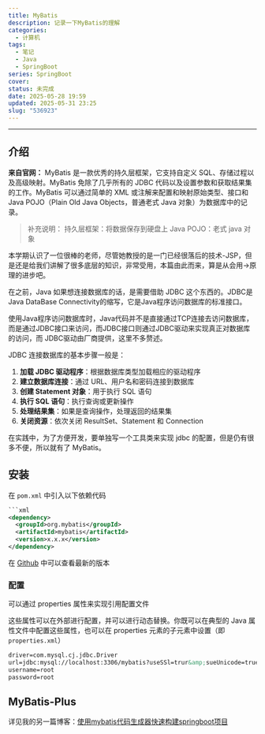```yaml
---
title: MyBatis
description: 记录一下MyBatis的理解
categories:
  - 计算机
tags:
  - 笔记
  - Java
  - SpringBoot
series: SpringBoot
cover: 
status: 未完成
date: 2025-05-28 19:59
updated: 2025-05-31 23:25
slug: "536923"
---
```


---

## 介绍
**来自官网：**
MyBatis 是一款优秀的持久层框架，它支持自定义 SQL、存储过程以及高级映射。MyBatis 免除了几乎所有的 JDBC 代码以及设置参数和获取结果集的工作。MyBatis 可以通过简单的 XML 或注解来配置和映射原始类型、接口和 Java POJO（Plain Old Java Objects，普通老式 Java 对象）为数据库中的记录。

> 补充说明：
> 持久层框架：将数据保存到硬盘上
> Java POJO：老式 java 对象

本学期认识了一位很棒的老师，尽管她教授的是一门已经很落后的技术-JSP，但是还是给我们讲解了很多底层的知识，非常受用，本篇由此而来，算是从会用->原理的进步吧。

在之前，Java 如果想连接数据库的话，是需要借助 JDBC 这个东西的。JDBC是Java DataBase Connectivity的缩写，它是Java程序访问数据库的标准接口。

使用Java程序访问数据库时，Java代码并不是直接通过TCP连接去访问数据库，而是通过JDBC接口来访问，而JDBC接口则通过JDBC驱动来实现真正对数据库的访问，而 JDBC驱动由厂商提供，这里不多赘述。

JDBC 连接数据库的基本步骤一般是：

1. **加载 JDBC 驱动程序**：根据数据库类型加载相应的驱动程序
2. **建立数据库连接**：通过 URL、用户名和密码连接到数据库
3. **创建 Statement 对象**：用于执行 SQL 语句
4. **执行 SQL 语句**：执行查询或更新操作
5. **处理结果集**：如果是查询操作，处理返回的结果集
6. **关闭资源**：依次关闭 ResultSet、Statement 和 Connection

在实践中，为了方便开发，要单独写一个工具类来实现 jdbc 的配置，但是仍有很多不便，所以就有了 MyBatis。

## 安装

在 `pom.xml` 中引入以下依赖代码

```xml
```xml
<dependency>
  <groupId>org.mybatis</groupId>
  <artifactId>mybatis</artifactId>
  <version>x.x.x</version>
</dependency>
```

在 [Github](https://github.com/mybatis/mybatis-3) 中可以查看最新的版本

### 配置

可以通过 properties 属性来实现引用配置文件

这些属性可以在外部进行配置，并可以进行动态替换。你既可以在典型的 Java 属性文件中配置这些属性，也可以在 properties 元素的子元素中设置（即 `properties.xml`）

```xml title="properties.xml"
driver=com.mysql.cj.jdbc.Driver
url=jdbc:mysql://localhost:3306/mybatis?useSSl=trur&amp;sueUnicode=true&amp;characterEncoding=UTF-8&amp; serverTimezone=Asia/Shanghai
username=root
password=root
```

## MyBatis-Plus

详见我的另一篇博客：[使用mybatis代码生成器快速构建springboot项目](https://www.blueke.top/posts/%E4%BD%BF%E7%94%A8mybatis-plus%E4%BB%A3%E7%A0%81%E7%94%9F%E6%88%90%E5%99%A8%E5%BF%AB%E9%80%9F%E6%9E%84%E5%BB%BAspringboot%E9%A1%B9%E7%9B%AE/#%E6%B5%8B%E8%AF%95)
